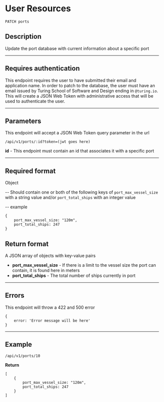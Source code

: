 # User Resources

    PATCH ports

## Description
Update the port database with current information about a specific port

***

## Requires authentication
This endpoint requires the user to have submitted their email and application name.  In order to patch to the database, the user must have an email issued by Turing School of Software and Design ending in `@turing.io`.  This will create a JSON Web Token with administrative access that will be used to authenticate the user.

***

## Parameters
This endpoint will accept a JSON Web Token query parameter in the url

    /api/v1/ports/:id?token=(jwt goes here)

**id** - This endpoint must contain an id that associates it with a specific port

***

## Required format
Object

  -- Should contain one or both of the following keys of `port_max_vessel_size` with a string value and/or `port_total_ships` with an integer value

  -- example

```
{
	port_max_vessel_size: "120m",
	port_total_ships: 247
}
```

## Return format

A JSON array of objects with key-value pairs

- **port_max_vessel_size** - If there is a limit to the vessel size the port can contain, it is found here in meters
- **port_total_ships** - The total number of ships currently in port

***

## Errors
This endpoint will throw a 422  and 500 error

```
{
	error: 'Error message will be here'
}
```

***

## Example

    /api/v1/ports/10

**Return**

```
[
	{
	    port_max_vessel_size: "120m",
	    port_total_ships: 247
	}
]
```

